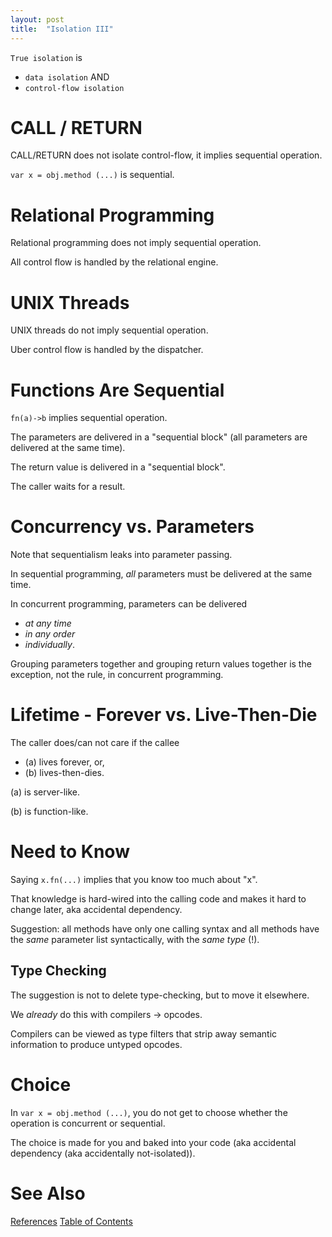 ```yaml
---
layout: post
title:  "Isolation III"
---
```

`True isolation` is
+ ```data isolation``` AND
+ ```control-flow isolation```

# CALL / RETURN
CALL/RETURN does not isolate control-flow, it implies sequential operation.

`var x = obj.method (...)` is sequential.

# Relational Programming
Relational programming does not imply sequential operation.

All control flow is handled by the relational engine.

# UNIX Threads

UNIX threads do not imply sequential operation.

Uber control flow is handled by the dispatcher.

# Functions Are Sequential

`fn(a)->b` implies sequential operation.

The parameters are delivered in a "sequential block" (all parameters are delivered at the same time).

The return value is delivered in a "sequential block".

The caller waits for a result.

# Concurrency vs. Parameters

Note that sequentialism leaks into parameter passing.

In sequential programming, _all_ parameters must be delivered at the same time.

In concurrent programming, parameters can be delivered 
- _at any time_ 
- _in any order_
- _individually_.

Grouping parameters together and grouping return values together is the exception, not the rule, in concurrent programming.

# Lifetime - Forever vs. Live-Then-Die

The caller does/can not care if the callee 
- (a) lives forever, or,
- (b) lives-then-dies.

(a) is server-like.

(b) is function-like.

# Need to Know
Saying `x.fn(...)` implies that you know too much about "x". 

That knowledge is hard-wired into the calling code and makes it hard to change later, aka accidental dependency.

Suggestion: all methods have only one calling syntax and all methods have the _same_ parameter list syntactically, with the _same type_ (!).

## Type Checking

The suggestion is not to delete type-checking, but to move it elsewhere.

We _already_ do this with compilers -> opcodes.

Compilers can be viewed as type filters that strip away semantic information to produce untyped opcodes.

# Choice

In `var x = obj.method (...)`, you do not get to choose whether the operation is concurrent or sequential.

The choice is made for you and baked into your code (aka accidental dependency (aka accidentally not-isolated)).

# See Also

[References](https://guitarvydas.github.io/2021/01/14/References.html)
[Table of Contents](https://guitarvydas.github.io/2021/05/14/Table-Of-Contents.html)

<script src="https://utteranc.es/client.js" 
        repo="guitarvydas/guitarvydas.github.io" 
        issue-term="pathname" 
        theme="github-light" 
        crossorigin="anonymous" 
        async> 
</script> 
